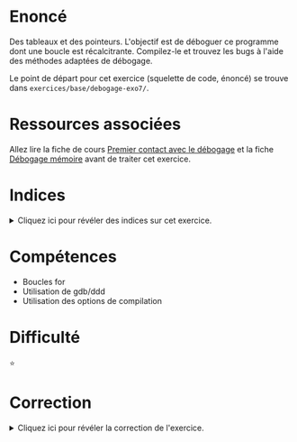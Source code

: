 # Enoncé

Des tableaux et des pointeurs.  L'objectif est de déboguer ce
programme dont une boucle est récalcitrante.  Compilez-le et trouvez
les bugs à l'aide des méthodes adaptées de débogage.

Le point de départ pour cet exercice (squelette de code, énoncé) se
trouve dans `exercices/base/debogage-exo7/`.

# Ressources associées

Allez lire la fiche de cours [Premier contact avec le débogage](http://formationc.pages.ensimag.fr/prepa/prof/papl/gdb/) et la fiche [Débogage mémoire](http://formationc.pages.ensimag.fr/prepa/prof/papl/valgrind/) avant de traiter cet exercice.

# Indices

<details>
<summary>Cliquez ici pour révéler des indices sur cet exercice.</summary>
<br>

* Compilez en affichant tous les warnings ;
* Validez l'indication des warnings en utilisant un debugger et en
exécutant pas à pas le programme et en affichant `i`.

</details>

# Compétences

* Boucles for
* Utilisation de gdb/ddd
* Utilisation des options de compilation

# Difficulté

:star:
# Correction

<details>
<summary>Cliquez ici pour révéler la correction de l'exercice.</summary>
#### Corrigé du fichier Makefile

```make
# Compléter le Makefile effectuant les opérations suivantes :
# - Génération de l'exécutable : <nomexecutable>
# - <nomexecutable> : avec options de compilation standards et mode débogage pour utilisation de ddd/gdb et valgrind
# - Règle clean : supprimer les fichiers .o et l'exécutable généré
CC=gcc
CFLAGS=-std=c99 -Wall -Wextra -g
LDFLAGS=
EXEC=debogage-exo7

all: $(EXEC)

$(EXEC): $(EXEC).c
	$(CC) -o $@ $^ $(CFLAGS) $(LDFLAGS)

.PHONY: clean
clean:
	rm -f *~ *.o $(EXEC)

.PHONY: pouetpouet
pouetpouet:
	echo "Ce Makefile ne fait rien, c'est à vous de le compléter!"

```

#### Corrigé du fichier debogage-exo7.c

```c
#include <stdio.h>

int main()
{
    int i;
    /*
      Le ";" à la fin de la boucle for termine cette boucle
      qui n'effectue donc aucun traitement, si ce n'est i++.
      A la sortie de la boucle, i vaut 43.
    */
    for (i = 0; i <= 42; i++);
    {
	/*
	  Ce printf est en dehors de la boucle.
	  Il n'est donc exécuté qu'une seule fois.
	*/
	printf("i=%d\n", i);
    }
    return 0;
}


```


# Correction debogage-exo7

Résumé : Une boucle `for` avec un `;` à la fin, ça craint.

## Compilation

Warning explicite indiquant la présence d’un `;` en fin de boucle for

    gcc -o debogage-exo7 debogage-exo7.c -std=c99 -Wall -Wextra -g

    debogage-exo7.c:9:27: warning: for loop has empty body [-Wempty-body]
            for (i = 0; i <= 42; i++);
                                 ^
    debogage-exo7.c:9:27: note: put the semicolon on a separate line to silence this warning
    1 warning generated.

## Valgrind

RAS, pas d'erreur

## gdb/ddd

Met en évidence également que la boucle s'exécute _à vide_ et que `i` passe directement à `43` au premier passage sur la ligne `for`.

    gcc -o debogage-exo7 debogage-exo7.c -std=c99 -Wall -Wextra –g
    ddd ./debogage-exo7
    // Mettre un point d’arrêt « break » avat la boucle for
    graph display i
    // Exécuter en mode pas à pas (commande « step »)

![](solution-ddd.png)

## Conclusion

Le point-virgule à la fin du `for` termine le code lié à la boucle `for`. Le point-virgule représente ici une instruction vide qui va être exécutée à chaque tour de boucle `for`. Le code entre `{}` qui suit ne fait pas partie de la boucle. Il n’est donc interprété qu’une seule fois après la fin de cette boucle très particulière, comme un bloc de code C normal.


</details>
